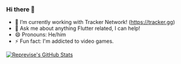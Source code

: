 ### Hi there 👋

<!--
**Reprevise/Reprevise** is a ✨ _special_ ✨ repository because its `README.md` (this file) appears on your GitHub profile.

Here are some ideas to get you started:

- 🔭 I’m currently working on ...
- 🌱 I’m currently learning ...
- 👯 I’m looking to collaborate on ...
- 🤔 I’m looking for help with ...
- 💬 Ask me about ...
- 📫 How to reach me: ...
- 😄 Pronouns: ...
- ⚡ Fun fact: ...
-->

- 🔭 I’m currently working with Tracker Network! (https://tracker.gg)
- 💬 Ask me about anything Flutter related, I can help!
- 😄 Pronouns: He/him
- ⚡ Fun fact: I'm addicted to video games.

[![Reprevise's GitHub Stats](https://github-readme-stats.vercel.app/api?username=Reprevise&count_private=true&theme=onedark&show_icons=true&hide_border=true)](https://github.com/anuraghazra/github-readme-stats)
